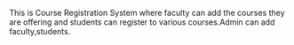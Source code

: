 This is Course Registration System where faculty can add the courses they are offering and students can register to various courses.Admin can add faculty,students.
